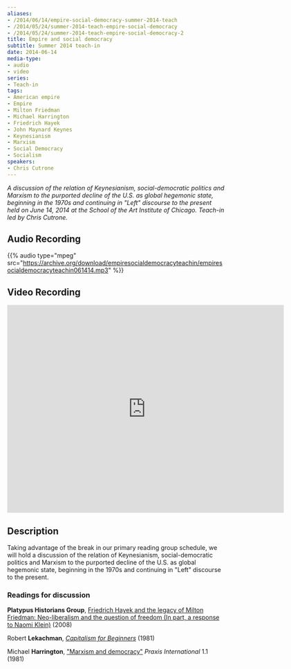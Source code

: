 ```yaml
---
aliases:
- /2014/06/14/empire-social-democracy-summer-2014-teach
- /2014/05/24/summer-2014-teach-empire-social-democracy
- /2014/05/24/summer-2014-teach-empire-social-democracy-2
title: Empire and social democracy
subtitle: Summer 2014 teach-in
date: 2014-06-14
media-type:
- audio
- video
series:
- Teach-in
tags:
- American empire
- Empire
- Milton Friedman
- Michael Harrington
- Friedrich Hayek
- John Maynard Keynes
- Keynesianism
- Marxism
- Social Democracy
- Socialism
speakers:
- Chris Cutrone
---
```


_A discussion of the relation of Keynesianism, social-democratic politics and Marxism to the purported decline of the U.S. as global hegemonic state, beginning in the 1970s and continuing in "Left" discourse to the present held on June 14, 2014 at the School of the Art Institute of Chicago. Teach-in led by Chris Cutrone._

## Audio Recording

{{% audio type="mpeg" src="https://archive.org/download/empiresocialdemocracyteachin/empiresocialdemocracyteachin061414.mp3" %}}

## Video Recording

<iframe src="https://archive.org/embed/Empire20and20social20democracy20teachIn20by20Chris20Cutrone20of20Platypus" width="640" height="480" frameborder="0" webkitallowfullscreen="true" mozallowfullscreen="true" allowfullscreen></iframe>

## Description

Taking advantage of the break in our primary reading group schedule, we will hold a discussion of the relation of Keynesianism, social-democratic politics and Marxism to the purported decline of the U.S. as global hegemonic state, beginning in the 1970s and continuing in "Left" discourse to the present.


### Readings for discussion

**Platypus Historians Group**, [Friedrich Hayek and the legacy of Milton Friedman: Neo-liberalism and the question of freedom (In part, a response to Naomi Klein)](/2008/11/01/friedrich-hayek-and-the-legacy-of-milton-friedman-neo-liberalism-and-the-question-of-freedom/) (2008)

Robert **Lekachman**, [*Capitalism for Beginners*](http://www.mediafire.com/view/hw0aylz7a74o9xz/lekachman_capitalismforbeginners1981press.pdf) (1981)

Michael **Harrington**, ["Marxism and democracy"](http://anselmocarranco.tripod.com/id25.html) *Praxis International* 1.1 (1981)
